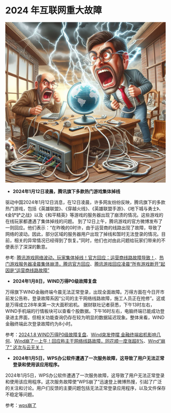 # 2024 年互联网重大故障

![](breakdown.jpg)

- **2024年1月12日凌晨，腾讯旗下多款热门游戏集体掉线**


驱动中国2024年1月12日消息，在12日凌晨，许多网友纷纷反映，腾讯旗下的多款热门游戏，包括《英雄联盟》、《穿越火线》、《英雄联盟手游》、《地下城与勇士》、《金铲铲之战》以及《和平精英》等游戏的服务器出现了崩溃的情况。这些游戏的在线玩家都遭遇了集体掉线的问题。
到了12日上午，腾讯游戏的官方微博发布了一则回应。他们表示：“在昨晚的0时许，由于运营商的线路出现了故障，导致了网络的波动。因此，部分区域的服务器用户出现了掉线和暂时无法登录的情况。目前，相关的异常情况已经得到了恢复。”同时，他们也对由此问题给玩家们带来的不便表示了深深的歉意。

参考: [腾讯游戏网络波动，玩家集体掉线！官方回应：运营商线路故障导致！](https://game.qudong.com/article/844549.shtml)、[热门游戏服务器凌晨集体崩溃，腾讯官方回应](https://finance.sina.cn/2024-01-12/detail-inacftcc5124582.d.html?from=wap)、[腾讯游戏回应凌晨“所有游戏断开”起因是“运营商线路故障”](https://new.qq.com/rain/a/20240112A03FC200)


- **2024年1月8日，WIND万得P0级故障复盘**


万得旗下WIND金融终端今晨无法正常登录，出现全面故障。万得方面在今日开市前发公告称，登录故障系因“公司的主干网络线路故障，施工人员正在抢修”。这或是万得成立28年来第一次大面积宕机。
据财联社记者获悉，下午13时左右，WIND手机端的行情板块可以查看个股数据。下午16时左右，电脑终端已能成功登录进主界面，但相关功能查询仍存在较为明显的数据延迟现象。整体来看，WIND金融终端此次登录故障约为8小时。

参考：[2024.1.8 WIND万得P0级故障复盘](http://viplao.com/index.php/2024/01/08/2024-1-8-wind%E4%B8%87%E5%BE%97p0%E7%BA%A7%E6%95%85%E9%9A%9C%E5%A4%8D%E7%9B%98/)、[Wind突发停摆 金融终端宕机影响几何](https://www.chinanews.com.cn/cj/2024/01-09/10142643.shtml)、[Wind崩了一上午！回应称主干网络线路故障，同花顺一度涨超8%](http://www.cnenergynews.cn/kejizhuangbei/2024/01/08/detail_20240108143361.html)、[Wind“崩了” 这次与云无关！](https://finance.sina.cn/usstock/mggd/2024-01-08/detail-inaauwze6479912.d.html?oid=%E5%A4%A9%E6%B4%A5%E6%89%80%E6%9C%89%E6%A3%8B%E7%89%8C%E6%B8%B8%E6%88%8F%E5%A4%96%E6%8C%82%E9%83%BD%E6%9C%89%EF%BC%88%E5%AE%98%E6%96%B9%E5%BE%AE%E4%BF%A1959993704%EF%BC%89%E3%80%8E%E9%87%8D%E5%A4%A7%E6%99%AE%E5%8F%8A%E3%80%8F%E8%B4%B5%E5%B7%9E%E7%88%B1%E6%B8%B8%E9%80%8F%E8%A7%86%E8%BE%85%E5%8A%A9-%E5%A4%AA%E5%9D%91%E4%BA%86%E6%9E%9C%E7%84%B6%E6%9C%89%E6%8C%82&vt=4&cid=76729&node_id=76729)

- **2024年1月5日，WPS办公软件遭遇了一次服务故障，这导致了用户无法正常登录和使用该应用程序。**


2024年1月5日，WPS办公软件遭遇了一次服务故障，这导致了用户无法正常登录和使用该应用程序。这次服务故障使“WPS崩了”迅速登上微博热搜，引起了广泛的关注和讨论。用户们反馈的主要问题包括无法正常登录应用程序，以及文件保存不稳定等问题。

参考：[wps崩了](https://www.zhujib.com/wps-beng-le.html)

